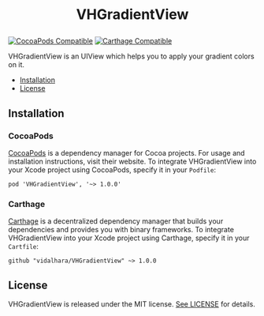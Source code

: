 # <p style="text-align:center">**VHGradientView**</p>

[![CocoaPods Compatible](https://img.shields.io/cocoapods/v/VHGradientView.svg)](https://img.shields.io/cocoapods/v/VHGradientView.svg)
[![Carthage Compatible](https://img.shields.io/badge/Carthage-compatible-4BC51D.svg?style=flat)](https://github.com/Carthage/Carthage)

VHGradientView is an UIView which helps you to apply your gradient colors on it.

* [Installation](#installation)
* [License](#license)

## Installation

### CocoaPods

[CocoaPods](https://cocoapods.org) is a dependency manager for Cocoa projects. For usage and installation instructions, visit their website. To integrate VHGradientView into your Xcode project using CocoaPods, specify it in your `Podfile`:

```
pod 'VHGradientView', '~> 1.0.0'
```

### Carthage

[Carthage](https://github.com/Carthage/Carthage) is a decentralized dependency manager that builds your dependencies and provides you with binary frameworks. To integrate VHGradientView into your Xcode project using Carthage, specify it in your `Cartfile`:

```
github "vidalhara/VHGradientView" ~> 1.0.0
```

## License

VHGradientView is released under the MIT license. [See LICENSE](https://github.com/vidalhara/VHGradientView/blob/master/LICENSE) for details.